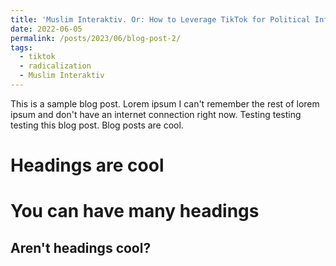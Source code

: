 ```yaml
---
title: 'Muslim Interaktiv. Or: How to Leverage TikTok for Political Influence'
date: 2022-06-05
permalink: /posts/2023/06/blog-post-2/
tags:
  - tiktok
  - radicalization
  - Muslim Interaktiv
---
```


This is a sample blog post. Lorem ipsum I can't remember the rest of lorem ipsum and don't have an internet connection right now. Testing testing testing this blog post. Blog posts are cool.

Headings are cool
======

You can have many headings
======

Aren't headings cool?
------
